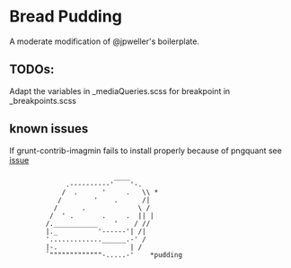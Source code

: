 # Bread Pudding

A moderate modification of @jpweller's boilerplate.

## TODOs:

Adapt the variables in _mediaQueries.scss for breakpoint in _breakpoints.scss

## known issues

If grunt-contrib-imagmin fails to install properly because of pngquant see [issue](https://github.com/gruntjs/grunt-contrib-imagemin/issues/183/#issuecomment-41841391)


```
                          ____
              .----------'    '-.
             /  .      '     .   \\ *
            /        '    .      /|
           /      .             \ /
          /  ' .       .     .  || |
         /.___________    '    / //
         |._          '------'| /|
         '.............______.-' /  
         |-.                  | /
         `"""""""""""""-.....-'    *pudding
```